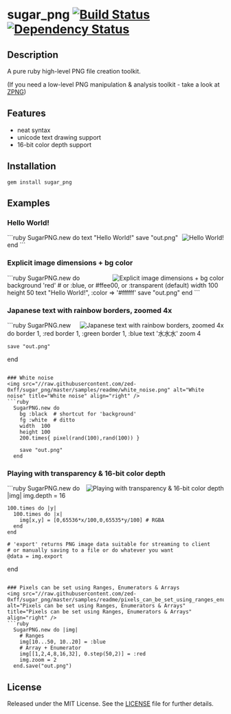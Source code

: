 sugar_png    [![Build Status](https://travis-ci.org/zed-0xff/sugar_png.png?branch=master)](https://travis-ci.org/zed-0xff/sugar_png)  [![Dependency Status](https://gemnasium.com/zed-0xff/sugar_png.png)](https://gemnasium.com/zed-0xff/sugar_png)
======


Description
-----------
A pure ruby high-level PNG file creation toolkit.

(If you need a low-level PNG manipulation & analysis toolkit - take a look at [ZPNG](https://github.com/zed-0xff/zpng))

Features
--------
 * neat syntax
 * unicode text drawing support
 * 16-bit color depth support

Installation
------------
    gem install sugar_png

Examples
--------

### Hello World!
<img src="//raw.githubusercontent.com/zed-0xff/sugar_png/master/samples/readme/hello_world.png" alt="Hello World!" title="Hello World!" align="right" />
```ruby
  SugarPNG.new do
    text "Hello World!"
    save "out.png"
  end
```

### Explicit image dimensions + bg color
<img src="//raw.githubusercontent.com/zed-0xff/sugar_png/master/samples/readme/explicit_image_dimensions_bg_color.png" alt="Explicit image dimensions + bg color" title="Explicit image dimensions + bg color" align="right" />
```ruby
  SugarPNG.new do
    background 'red' # or :blue, or #ffee00, or :transparent (default)
    width 100
    height 50
    text "Hello World!", :color => '#ffffff'
    save "out.png"
  end
```

### Japanese text with rainbow borders, zoomed 4x
<img src="//raw.githubusercontent.com/zed-0xff/sugar_png/master/samples/readme/japanese_text_with_rainbow_borders_zoomed_4x.png" alt="Japanese text with rainbow borders, zoomed 4x" title="Japanese text with rainbow borders, zoomed 4x" align="right" />
```ruby
  SugarPNG.new do
    border 1, :red
    border 1, :green
    border 1, :blue
    text '水水水'
    zoom 4

    save "out.png"
  end
```

### White noise
<img src="//raw.githubusercontent.com/zed-0xff/sugar_png/master/samples/readme/white_noise.png" alt="White noise" title="White noise" align="right" />
```ruby
  SugarPNG.new do
    bg :black  # shortcut for 'background'
    fg :white  # ditto
    width  100
    height 100
    200.times{ pixel(rand(100),rand(100)) }

    save "out.png"
  end
```

### Playing with transparency & 16-bit color depth
<img src="//raw.githubusercontent.com/zed-0xff/sugar_png/master/samples/readme/playing_with_transparency_16_bit_color_depth.png" alt="Playing with transparency & 16-bit color depth" title="Playing with transparency & 16-bit color depth" align="right" />
```ruby
  SugarPNG.new do |img|
    img.depth = 16

    100.times do |y|
      100.times do |x|
        img[x,y] = [0,65536*x/100,0,65535*y/100] # RGBA
      end
    end

    # 'export' returns PNG image data suitable for streaming to client
    # or manually saving to a file or do whatever you want 
    @data = img.export
  end
```

### Pixels can be set using Ranges, Enumerators & Arrays
<img src="//raw.githubusercontent.com/zed-0xff/sugar_png/master/samples/readme/pixels_can_be_set_using_ranges_enumerators_arrays.png" alt="Pixels can be set using Ranges, Enumerators & Arrays" title="Pixels can be set using Ranges, Enumerators & Arrays" align="right" />
```ruby
  SugarPNG.new do |img|
    # Ranges
    img[10...50, 10..20] = :blue
    # Array + Enumerator
    img[[1,2,4,8,16,32], 0.step(50,2)] = :red
    img.zoom = 2 
  end.save("out.png")
```

License
-------
Released under the MIT License.  See the [LICENSE](https://github.com/zed-0xff/sugar_png/blob/master/LICENSE.txt) file for further details.
